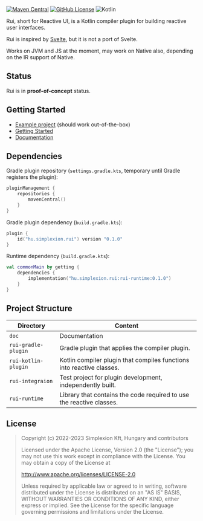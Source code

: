 [![Maven Central](https://img.shields.io/maven-central/v/hu.simplexion.rui/rui-runtime)](https://mvnrepository.com/artifact/hu.simplexion.rui/rui-runtime)
[![GitHub License](https://img.shields.io/badge/license-Apache%20License%202.0-blue.svg?style=flat)](http://www.apache.org/licenses/LICENSE-2.0)
![Kotlin](https://img.shields.io/github/languages/top/spxbhuhb/rui)

Rui, short for Reactive UI, is a Kotlin compiler plugin for building reactive user interfaces.

Rui is inspired by [Svelte](https://svelte.io), but it is not a port of Svelte.

Works on JVM and JS at the moment, may work on Native also, depending on the IR support of Native.

## Status

Rui is in **proof-of-concept** status.

## Getting Started

* [Example project](https://github.com/spxbhuhb/rui-example) (should work out-of-the-box)
* [Getting Started](doc/GettingStarted.md)
* [Documentation](doc/README.md)

## Dependencies

Gradle plugin repository (`settings.gradle.kts`, temporary until Gradle registers the plugin):

```kotlin
pluginManagement {
    repositories {
        mavenCentral()
    }
}
```

Gradle plugin dependency (`build.gradle.kts`):

```kotlin
plugin {
    id("hu.simplexion.rui") version "0.1.0"
}
```

Runtime dependency (`build.gradle.kts`):

```kotlin
val commonMain by getting {
    dependencies {
        implementation("hu.simplexion.rui:rui-runtime:0.1.0")
    }
}
```

## Project Structure

| Directory           | Content                                                               |
|---------------------|-----------------------------------------------------------------------|
| `doc`               | Documentation                                                         |
| `rui-gradle-plugin` | Gradle plugin that applies the compiler plugin.                       |
| `rui-kotlin-plugin` | Kotlin compiler plugin that compiles functions into reactive classes. |
| `rui-integraion`    | Test project for plugin development, independently built.             |
| `rui-runtime`       | Library that contains the code required to use the reactive classes.  |

## License

> Copyright (c) 2022-2023 Simplexion Kft, Hungary and contributors
>
> Licensed under the Apache License, Version 2.0 (the "License");
> you may not use this work except in compliance with the License.
> You may obtain a copy of the License at
>
>    http://www.apache.org/licenses/LICENSE-2.0
>
> Unless required by applicable law or agreed to in writing, software
> distributed under the License is distributed on an "AS IS" BASIS,
> WITHOUT WARRANTIES OR CONDITIONS OF ANY KIND, either express or implied.
> See the License for the specific language governing permissions and
> limitations under the License.